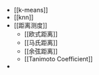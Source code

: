 - [[k-means]]
- [[knn]]
- [[距离测度]]
	- [[欧式距离]]
	- [[马氏距离]]
	- [[余弦距离]]
	- [[Tanimoto Coefficient]]
-